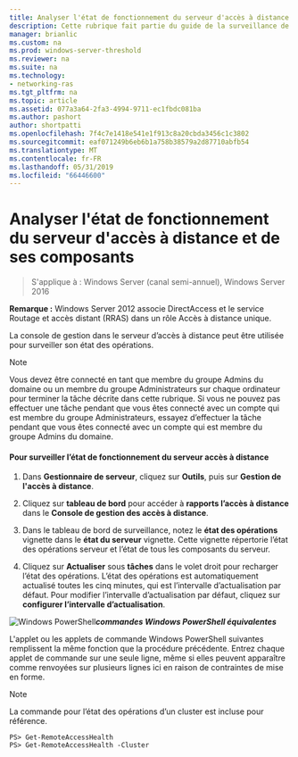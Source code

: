 ```yaml
---
title: Analyser l'état de fonctionnement du serveur d'accès à distance et de ses composants
description: Cette rubrique fait partie du guide de la surveillance de l’accès à distance et la gestion des comptes dans Windows Server 2016.
manager: brianlic
ms.custom: na
ms.prod: windows-server-threshold
ms.reviewer: na
ms.suite: na
ms.technology:
- networking-ras
ms.tgt_pltfrm: na
ms.topic: article
ms.assetid: 077a3a64-2fa3-4994-9711-ec1fbdc081ba
ms.author: pashort
author: shortpatti
ms.openlocfilehash: 7f4c7e1418e541e1f913c8a20cbda3456c1c3802
ms.sourcegitcommit: eaf071249b6eb6b1a758b38579a2d87710abfb54
ms.translationtype: MT
ms.contentlocale: fr-FR
ms.lasthandoff: 05/31/2019
ms.locfileid: "66446600"
---
```

# <a name="monitor-the-operations-status-of-the-remote-access-server-and-its-components"></a>Analyser l'état de fonctionnement du serveur d'accès à distance et de ses composants

>S'applique à : Windows Server (canal semi-annuel), Windows Server 2016

**Remarque :** Windows Server 2012 associe DirectAccess et le service Routage et accès distant (RRAS) dans un rôle Accès à distance unique.  
  
La console de gestion dans le serveur d’accès à distance peut être utilisée pour surveiller son état des opérations.  
  
> [!NOTE]  
> Vous devez être connecté en tant que membre du groupe Admins du domaine ou un membre du groupe Administrateurs sur chaque ordinateur pour terminer la tâche décrite dans cette rubrique. Si vous ne pouvez pas effectuer une tâche pendant que vous êtes connecté avec un compte qui est membre du groupe Administrateurs, essayez d’effectuer la tâche pendant que vous êtes connecté avec un compte qui est membre du groupe Admins du domaine.  
  
#### <a name="to-monitor-the-remote-access-server-operations-status"></a>Pour surveiller l’état de fonctionnement du serveur accès à distance  
  
1.  Dans **Gestionnaire de serveur**, cliquez sur **Outils**, puis sur **Gestion de l'accès à distance**.  
  
2.  Cliquez sur **tableau de bord** pour accéder à **rapports l’accès à distance** dans le **Console de gestion des accès à distance**.  
  
3.  Dans le tableau de bord de surveillance, notez le **état des opérations** vignette dans le **état du serveur** vignette. Cette vignette répertorie l’état des opérations serveur et l’état de tous les composants du serveur.  
  
4.  Cliquez sur **Actualiser** sous **tâches** dans le volet droit pour recharger l’état des opérations. L’état des opérations est automatiquement actualisé toutes les cinq minutes, qui est l’intervalle d’actualisation par défaut. Pour modifier l’intervalle d’actualisation par défaut, cliquez sur **configurer l’intervalle d’actualisation**.  
  
![Windows PowerShell](../../../media/Monitor-the-operations-status-of-the-Remote-Access-server-and-its-components/PowerShellLogoSmall.gif)***<em>commandes Windows PowerShell équivalentes</em>***  
  
L'applet ou les applets de commande Windows PowerShell suivantes remplissent la même fonction que la procédure précédente. Entrez chaque applet de commande sur une seule ligne, même si elles peuvent apparaître comme renvoyées sur plusieurs lignes ici en raison de contraintes de mise en forme.  
  
> [!NOTE]  
> La commande pour l’état des opérations d’un cluster est incluse pour référence.  
  
```  
PS> Get-RemoteAccessHealth  
PS> Get-RemoteAccessHealth -Cluster  
```  
  


